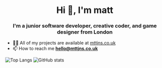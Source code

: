 <h1 align="center">Hi 👋, I'm matt</h1>
<h3 align="center">I'm a junior software developer, creative coder, and game designer from London</h3>

- 👨‍💻 All of my projects are available at [mttjns.co.uk](http://www.mttjns.co.uk)
- 📫 How to reach me **hello@mttjns.co.uk**

![Top Langs](https://github-readme-stats.vercel.app/api/top-langs/?username=matt-j-jones&langs_count=6&layout=donut&theme=dracula&hide=HLSL,ShaderLab) ![GitHub stats](https://github-readme-stats.vercel.app/api?username=matt-j-jones&show_icons=true&line_height=34&theme=dracula)
